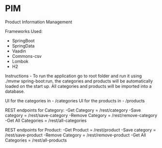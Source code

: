 # PIM
Product Information Management

Frameworks Used:
- SpringBoot
- SpringData
- Vaadin
- Commons-csv
- Lombok
- H2

Instructions - To run the application go to root folder and run it using ./mvnw spring-boot:run,
the categories and products will be automatically loaded on the start up. All categories and products will be imported into a database.

UI for the categories in - /categories
UI for the products in - /products

REST endpoints for Category:
-Get Category = /rest/category
-Save category = /rest/save-category
-Remove Category = /rest/remove-category
-Get All Categories = /rest/all-categories

REST endpoints for Product:
-Get Product = /rest/product
-Save category = /rest/save-product
-Remove Category = /rest/remove-product
-Get All Categories = /rest/all-products
